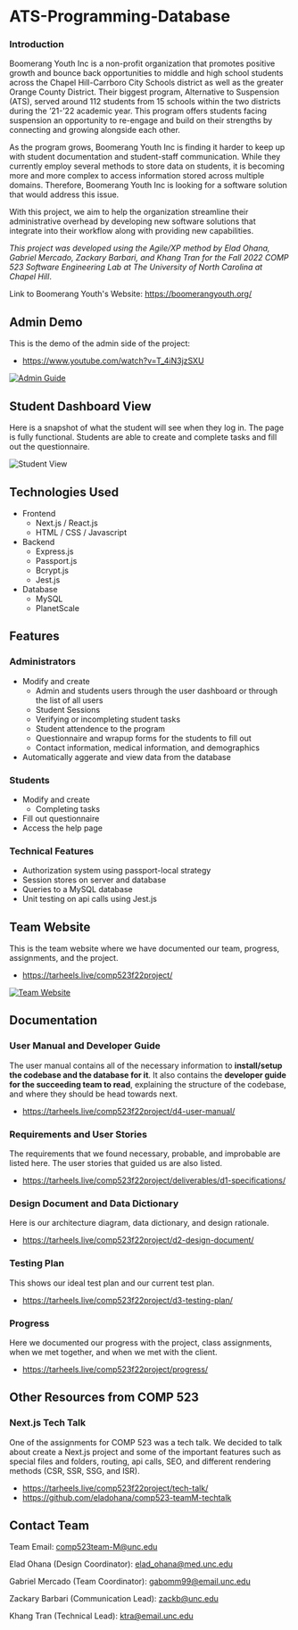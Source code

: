 # ATS-Programming-Database

### Introduction

Boomerang Youth Inc is a non-profit organization that promotes positive growth and bounce back opportunities to middle and high school students across the Chapel Hill-Carrboro City Schools district as well as the greater Orange County District. Their biggest program, Alternative to Suspension (ATS), served around 112 students from 15 schools within the two districts during the ’21-’22 academic year. This program offers students facing suspension an opportunity to re-engage and build on their strengths by connecting and growing alongside each other.

As the program grows, Boomerang Youth Inc is finding it harder to keep up with student documentation and student-staff communication. While they currently employ several methods to store data on students, it is becoming more and more complex to access information stored across multiple domains. Therefore, Boomerang Youth Inc is looking for a software solution that would address this issue.

With this project, we aim to help the organization streamline their administrative overhead by developing new software solutions that integrate into their workflow along with providing new capabilities.

_This project was developed using the Agile/XP method by Elad Ohana, Gabriel Mercado, Zackary Barbari, and Khang Tran for the Fall 2022 COMP 523 Software Engineering Lab at The University of North Carolina at Chapel Hill_.

Link to Boomerang Youth's Website: https://boomerangyouth.org/

## Admin Demo

This is the demo of the admin side of the project:

- https://www.youtube.com/watch?v=T_4iN3jzSXU

[![Admin Guide](https://user-images.githubusercontent.com/54213302/206003459-084128d3-41b4-48d6-b6ab-157a4126a31b.png)](https://www.youtube.com/watch?v=T_4iN3jzSXU)

## Student Dashboard View

Here is a snapshot of what the student will see when they log in. The page is fully functional. Students are able to create and complete tasks and fill out the questionnaire.

![Student View](https://user-images.githubusercontent.com/54213302/206004650-8e9de2e3-9c90-400d-bea2-bbcc6d1b9ad7.png)

## Technologies Used

- Frontend
  - Next.js / React.js
  - HTML / CSS / Javascript
- Backend
  - Express.js
  - Passport.js
  - Bcrypt.js
  - Jest.js
- Database
  - MySQL
  - PlanetScale

## Features

### Administrators

- Modify and create
  - Admin and students users through the user dashboard or through the list of all users
  - Student Sessions
  - Verifying or incompleting student tasks
  - Student attendence to the program
  - Questionnaire and wrapup forms for the students to fill out
  - Contact information, medical information, and demographics
- Automatically aggerate and view data from the database

### Students

- Modify and create
  - Completing tasks
- Fill out questionnaire
- Access the help page

### Technical Features

- Authorization system using passport-local strategy
- Session stores on server and database
- Queries to a MySQL database
- Unit testing on api calls using Jest.js

## Team Website

This is the team website where we have documented our team, progress, assignments, and the project.

- https://tarheels.live/comp523f22project/

[![Team Website](https://user-images.githubusercontent.com/54213302/206104452-0b1f41f2-da13-403f-a064-6c41c9bf5c24.png)](https://tarheels.live/comp523f22project/)

## Documentation

### User Manual and Developer Guide

The user manual contains all of the necessary information to **install/setup the codebase and the database for it**. It also contains the **developer guide for the succeeding team to read**, explaining the structure of the codebase, and where they should be head towards next.

- https://tarheels.live/comp523f22project/d4-user-manual/

### Requirements and User Stories

The requirements that we found necessary, probable, and improbable are listed here. The user stories that guided us are also listed.

- https://tarheels.live/comp523f22project/deliverables/d1-specifications/

### Design Document and Data Dictionary

Here is our architecture diagram, data dictionary, and design rationale.

- https://tarheels.live/comp523f22project/d2-design-document/

### Testing Plan

This shows our ideal test plan and our current test plan.

- https://tarheels.live/comp523f22project/d3-testing-plan/

### Progress

Here we documented our progress with the project, class assignments, when we met together, and when we met with the client.

- https://tarheels.live/comp523f22project/progress/

## Other Resources from COMP 523

### Next.js Tech Talk

One of the assignments for COMP 523 was a tech talk. We decided to talk about create a Next.js project and some of the important features such as special files and folders, routing, api calls, SEO, and different rendering methods (CSR, SSR, SSG, and ISR).

- https://tarheels.live/comp523f22project/tech-talk/
- https://github.com/eladohana/comp523-teamM-techtalk

## Contact Team

Team Email: comp523team-M@unc.edu

Elad Ohana (Design Coordinator): elad_ohana@med.unc.edu

Gabriel Mercado (Team Coordinator): gabomm99@email.unc.edu

Zackary Barbari (Communication Lead): zackb@unc.edu

Khang Tran (Technical Lead): ktra@email.unc.edu
